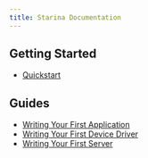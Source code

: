 ```yaml
---
title: Starina Documentation
---
```


## Getting Started

- [Quickstart](quickstart)

## Guides

- [Writing Your First Application](guides/writing-your-first-application)
- [Writing Your First Device Driver](guides/writing-your-first-device-driver)
- [Writing Your First Server](guides/writing-your-first-server)

